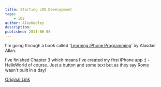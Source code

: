 ```yaml
---
title: Starting iOS Development
tags:
    - iOS
author: AlexHedley
description: 
published: 2011-06-05
---
```


I'm going through a book called '[Learning iPhone Programming](http://learningiphoneprogramming.com/)' by Alasdair Allan.

I've finished Chapter 3 which means I've created my first iPhone app :) - HelloWorld of course. Just a button and some text but as they say Rome wasn't built in a day!

[Original Link](https://alexhedley.wordpress.com/2011/06/05/starting-ios-development/)
